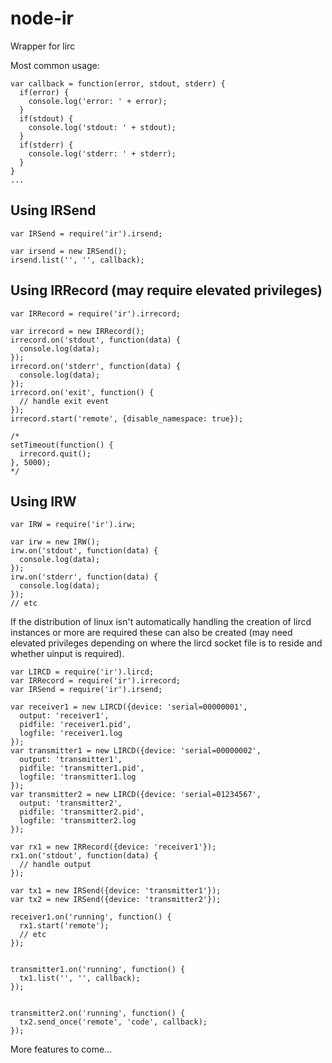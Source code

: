 # node-ir


Wrapper for lirc

Most common usage:

    var callback = function(error, stdout, stderr) {
      if(error) {
        console.log('error: ' + error);
      }
      if(stdout) {
        console.log('stdout: ' + stdout);
      }
      if(stderr) {
        console.log('stderr: ' + stderr);
      }
    }
    ...

## Using IRSend

    var IRSend = require('ir').irsend;

    var irsend = new IRSend();
    irsend.list('', '', callback);

## Using IRRecord (may require elevated privileges)

    var IRRecord = require('ir').irrecord;
    
    var irrecord = new IRRecord();
    irrecord.on('stdout', function(data) {
      console.log(data);
    });
    irrecord.on('stderr', function(data) {
      console.log(data);
    });
    irrecord.on('exit', function() {
      // handle exit event
    });
    irrecord.start('remote', {disable_namespace: true});

    /*
    setTimeout(function() {
      irrecord.quit();
    }, 5000);
    */

## Using IRW

    var IRW = require('ir').irw;

    var irw = new IRW();
    irw.on('stdout', function(data) {
      console.log(data);
    });
    irw.on('stderr', function(data) {
      console.log(data);
    });
    // etc

If the distribution of linux isn't automatically handling the creation
of lircd instances or more are required these can also be created
(may need elevated privileges depending on where the lircd socket file
is to reside and whether uinput is required).

    var LIRCD = require('ir').lircd;
    var IRRecord = require('ir').irrecord;
    var IRSend = require('ir').irsend;

    var receiver1 = new LIRCD({device: 'serial=00000001',
      output: 'receiver1',
      pidfile: 'receiver1.pid',
      logfile: 'receiver1.log
    });
    var transmitter1 = new LIRCD({device: 'serial=00000002',
      output: 'transmitter1',
      pidfile: 'transmitter1.pid',
      logfile: 'transmitter1.log
    });
    var transmitter2 = new LIRCD({device: 'serial=01234567',
      output: 'transmitter2',
      pidfile: 'transmitter2.pid',
      logfile: 'transmitter2.log
    });
    
    var rx1 = new IRRecord({device: 'receiver1'});
    rx1.on('stdout', function(data) {
      // handle output
    });
    
    var tx1 = new IRSend({device: 'transmitter1'});
    var tx2 = new IRSend({device: 'transmitter2'});
    
    receiver1.on('running', function() {
      rx1.start('remote');
      // etc
    });
    
    
    transmitter1.on('running', function() {
      tx1.list('', '', callback);
    });
    
      
    transmitter2.on('running', function() {
      tx2.send_once('remote', 'code', callback);
    });

More features to come...
